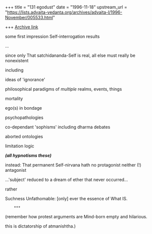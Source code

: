 +++
title = "131 egodust"
date = "1996-11-18"
upstream_url = "https://lists.advaita-vedanta.org/archives/advaita-l/1996-November/005533.html"

+++
[Archive link](https://lists.advaita-vedanta.org/archives/advaita-l/1996-November/005533.html)

some
first impression
Self-interrogation
results

...

since only
That satchidananda-Self
is real,
all else must
   really
be nonexistent

   including

ideas of 'ignorance'

philosophical paradigms of
   *multiple* realms, events, things

mortality

ego(s) in bondage

psychopathologies

co-dependant 'sophisms'
  including dharma debates

aborted ontologies

limitation logic

***(all hypnotisms these)***


instead:
That permanent Self-nirvana
hath no protagonist
neither (!) antagonist

...'subject' reduced to a
dream of ether that
never occurred...

rather

Suchness Unfathomable:
[only] ever the essence of
What IS.

        ***

(remember how protest
arguments are Mind-born
empty and hilarious.

this is dictatorship of
atmanishtha.)

